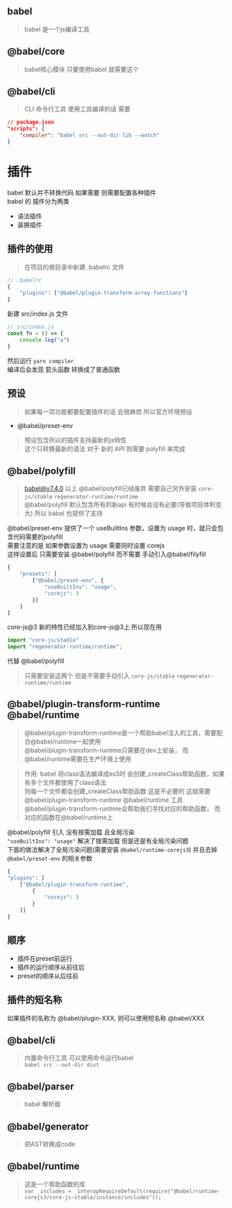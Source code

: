 ## babel
> babel 是一个js编译工具

## @babel/core
> babel核心模块 只要使用babel 就需要这个

## @babel/cli
> CLI 命令行工具 使用工具编译的话 需要  
```json
// package.json
"scripts": {
    "compiler": "babel src --out-dir lib --watch"
}
```

# 插件
babel 默认并不转换代码 如果需要 则需要配置各种插件  
babel 的 插件分为两类   
+ 语法插件
+ 装换插件


## 插件的使用
> 在项目的根目录中新建 .babelrc 文件
```js
// .babelrc
{
    "plugins": ["@babel/plugin-transform-array-functions"]
}
```
新建 src/index.js 文件
```js
// src/index.js
const fn = () => {
    console.log("a")
}
```
然后运行 `yarn compiler`  
编译后会发现 箭头函数 转换成了普通函数

## 预设
> 如果每一项功能都要配置插件的话 会很麻烦 所以官方环境预设

+ @babel/preset-env   
> 预设包含所以的插件支持最新的js特性  
这个只转换最新的语法 对于 新的 API 则需要 polyfill 来完成


## @babel/polyfill
> babel@v7.4.0 以上 @babel/polyfill已经废弃 需要自己另外安装 `core-js/stable` `regenerator-runtime/runtime`   
@babel/polyfill 默认包含所有的新api 有时候会没有必要(导致项目体积变大) 所以 babel 也提供了支持

@babel/preset-env 提供了一个 useBuiltIns 参数，设置为 usage 时，就只会包含代码需要的polyfill  
需要注意的是 如果参数设置为 usage 需要同时设置 corejs  
这样设置后 只需要安装 @babel/polyfill 而不需要 手动引入@babel/filyfill  
```js
{
    "presets": [
        ["@babel/preset-env", {
            "useBuiltIns": "usage",
            "corejs": 3
        }]
    ]
}
```
core-js@3 新的特性已经加入到core-js@3上 所以现在用
```js
import "core-js/stable"
import "regenerator-runtime/runtime";
```
代替 @babel/polyfill  
> 只需要安装这两个 但是不需要手动引入 `core-js/stable` `regenerator-runtime/runtime`

## @babel/plugin-transform-runtime @babel/runtime
> @babel/plugin-transform-runtime是一个帮助babel注入的工具，需要配合@babel/runtime一起使用  
@babel/plugin-transform-runtime只需要在dev上安装， 而@babel/runtime需要在生产环境上使用

> 作用: babel 将class语法编译成es5时 会创建_createClass帮助函数，如果有多个文件都使用了class语法  
则每一个文件都会创建_createClass帮助函数 这是不必要的 这就需要 @babel/plugin-transform-runtime @babel/runtime 工具  
@babel/plugin-transform-runtime会帮助我们寻找对应的帮助函数， 而对应的函数在@babel/runtime上

@babel/polyfill 引入 没有按需加载 且全局污染  
`"useBuiltIns": "usage"` 解决了按需加载 但是还是有全局污染问题  
下面的做法解决了全局污染问题(需要安装 `@babel/runtime-corejs3`) 并且去掉 `@babel/preset-env` 的相关参数
```js
{   
"plugins": [
    ["@babel/plugin-transform-runtime",
        {
            "corejs": 3
        }
    ]]
}
```

## 顺序
+ 插件在preset前运行
+ 插件的运行顺序从前往后
+ preset的顺序从后往前

## 插件的短名称
如果插件的名称为 @babel/plugin-XXX, 则可以使用短名称 @babel/XXX


## @babel/cli
> 内置命令行工具 可以使用命令运行babel  
`babel src --out-dir dist`

## @babel/parser
> babel 解析器

## @babel/generator
> 把AST转换成code

## @babel/runtime
> 这是一个帮助函数的库  
`var _includes = _interopRequireDefault(require("@babel/runtime-corejs3/core-js-stable/instance/includes"));`
